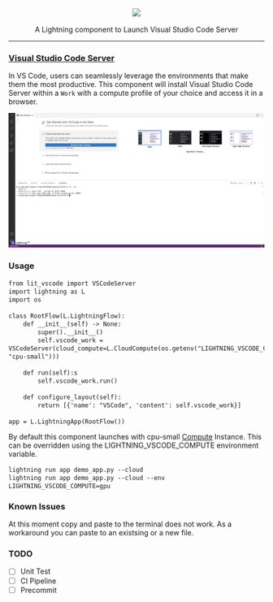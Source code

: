 <div align="center">
<img src="https://res.cloudinary.com/canonical/image/fetch/f_auto,q_auto,fl_sanitize,c_fill,w_1440/https://ubuntu.com/wp-content/uploads/c9f4/visualstudio_code-card.png" width="200px">

A Lightning component to Launch Visual Studio Code Server
______________________________________________________________________
</div>

### [Visual Studio Code Server](https://github.com/coder/code-server)

In VS Code, users can seamlessly leverage the environments that make them the most productive. This component will install Visual Studio Code Server within a `Work` with a compute profile of your choice and access it in a browser.

![VSCode](images/vscode-ss.png)

### Usage


```
from lit_vscode import VSCodeServer
import lightning as L
import os

class RootFlow(L.LightningFlow):
    def __init__(self) -> None:
        super().__init__()
        self.vscode_work = VSCodeServer(cloud_compute=L.CloudCompute(os.getenv("LIGHTNING_VSCODE_COMPUTE", "cpu-small")))

    def run(self):s
        self.vscode_work.run()
    
    def configure_layout(self):
        return [{'name': "VSCode", 'content': self.vscode_work}]

app = L.LightningApp(RootFlow())
```

By default this component launches with cpu-small [Compute](https://lightning.ai/lightning-docs/core_api/lightning_work/compute.html) Instance. This can be overridden using the LIGHTNING_VSCODE_COMPUTE environment variable.

```
lightning run app demo_app.py --cloud
lightning run app demo_app.py --cloud --env LIGHTNING_VSCODE_COMPUTE=gpu
```

### Known Issues
At this moment copy and paste to the terminal does not work. As a workaround you can paste to an existsing or a new file.

### TODO
- [ ] Unit Test
- [ ] CI Pipeline
- [ ] Precommit
